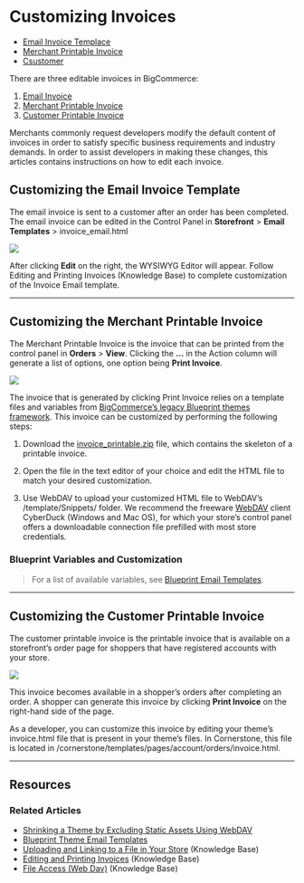 <h1>Customizing Invoices</h1>
<div class="otp">
  <ul>
    <li><a href="#customizing-invoices_email-invoice-template">Email Invoice Templace</a></li>
    <li><a href="#customizing-invoices_merchant-printable-invoice">Merchant Printable Invoice</a></li>
    <li><a href="#customizing-invoices_customer-printable-invoice">Csustomer</a></li>
	</ul>
</div>

There are three editable invoices in BigCommerce:

1. [Email Invoice](https://developer.bigcommerce.com/customizing_email)
2. [Merchant Printable Invoice](https://developer.bigcommerce.com/customizing_merchant)
3. [Customer Printable Invoice](https://developer.bigcommerce.com/customizing_customer)

Merchants commonly request developers modify the default content of invoices in order to satisfy specific business requirements and industry demands. In order to assist developers in making these changes, this articles contains instructions on how to edit each invoice.

<a href='#customizing-invoices_email-invoice-template' aria-hidden='true' class='block-anchor'  id='customizing-invoices_email-invoice-template'><i aria-hidden='true' class='linkify icon'></i></a>

## Customizing the Email Invoice Template

The email invoice is sent to a customer after an order has been completed. The email invoice can be edited in the Control Panel in **Storefront** > **Email Templates** > <span class="fn">invoice_email.html</span>


<!--
    title: 
    data: //s3.amazonaws.com/user-content.stoplight.io/6116/1563210321373
-->

![](//s3.amazonaws.com/user-content.stoplight.io/6116/1563210321373 "")

After clicking **Edit** on the right, the WYSIWYG Editor will appear. Follow Editing and Printing Invoices (Knowledge Base) to complete customization of the Invoice Email template.

---

<a href='#ustomizing-invoices_merchant-printable-invoice' aria-hidden='true' class='block-anchor'  id='ustomizing-invoices_merchant-printable-invoice'><i aria-hidden='true' class='linkify icon'></i></a>

## Customizing the Merchant Printable Invoice

The Merchant Printable Invoice is the invoice that can be printed from the control panel in **Orders** > **View**. Clicking the **...** in the Action column will generate a list of options, one option being **Print Invoice**.

<!--
    title: 
    data: //s3.amazonaws.com/user-content.stoplight.io/6116/1563210480758
-->

![](//s3.amazonaws.com/user-content.stoplight.io/6116/1563210480758 "")

The invoice that is generated by clicking Print Invoice relies on a template files and variables from [BigCommerce’s legacy Blueprint themes framework](https://developer.bigcommerce.com/legacy/blueprint-themes/blueprint-email-templates). This invoice can be customized by performing the following steps:

1. Download the [invoice_printable.zip](https://storage.googleapis.com/bigcommerce-production-dev-center/template-files/invoice_printable.zip) file, which contains the skeleton of a printable invoice.

2. Open the file in the text editor of your choice and edit the HTML file to match your desired customization.

3. Use WebDAV to upload your customized HTML file to WebDAV’s <span class="fp">/template/Snippets/ folder</span>. We recommend the freeware [WebDAV](https://support.bigcommerce.com/s/article/File-Access-WebDAV#webdav-client) client CyberDuck (Windows and Mac OS), for which your store’s control panel offers a downloadable connection file prefilled with most store credentials.

<div class="HubBlock--callout">
<div class="CalloutBlock--">
<div class="HubBlock-content">
    
<!-- theme:  -->

### Blueprint Variables and Customization
> For a list of available variables, see [Blueprint Email Templates](https://developer.bigcommerce.com/legacy/blueprint-themes/blueprint-email-templates).

</div>
</div>
</div>

---

<a href='#customizing-invoices_customer-printable-invoice' aria-hidden='true' class='block-anchor'  id='customizing-invoices_customer-printable-invoice'><i aria-hidden='true' class='linkify icon'></i></a>

## Customizing the Customer Printable Invoice

The customer printable invoice is the printable invoice that is available on a storefront’s order page for shoppers that have registered accounts with your store.

<!--
    title: 
    data: //s3.amazonaws.com/user-content.stoplight.io/6116/1563210752661
-->

![](//s3.amazonaws.com/user-content.stoplight.io/6116/1563210752661 "")

This invoice becomes available in a shopper’s orders after completing an order. A shopper can generate this invoice by clicking **Print Invoice** on the right-hand side of the page.

As a developer, you can customize this invoice by editing your theme’s <span class="fn">invoice.html</span> file that is present in your theme’s files. In Cornerstone, this file is located in <span class="fp">/cornerstone/templates/pages/account/orders/invoice.html</span>.

---

## Resources

### Related Articles
* [Shrinking a Theme by Excluding Static Assets Using WebDAV](https://developer.bigcommerce.com/stencil-docs/prepare-and-upload-a-theme/shrinking-your-theme)
* [Blueprint Theme Email Templates](https://developer.bigcommerce.com/legacy/blueprint-themes/blueprint-email-templates)
* [Uploading and Linking to a File in Your Store](https://support.bigcommerce.com/s/article/How-do-I-add-and-link-to-a-file-in-my-store#upload-a-file) (Knowledge Base)
* [Editing and Printing Invoices](https://support.bigcommerce.com/s/article/Invoices#custom) (Knowledge Base)
* [File Access (Web Dav)](https://support.bigcommerce.com/s/article/File-Access-WebDAV) (Knowledge Base)

